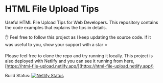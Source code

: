 # HTML File Upload Tips

Useful HTML File Upload Tips for Web Developers. This repository contains the code examples that explains the tips in details.

✋ Feel free to follow this project as I keep updating the source code. If it was useful to you, show your support with a star ⭐

Please feel free to clone the repo and try running it locally. This project is also deployed with Netlify and you can see it running from here, [https://html-file-upload.netlify.app/](https://html-file-upload.netlify.app/)

Build Status: [![Netlify Status](https://api.netlify.com/api/v1/badges/a961ed54-43d3-45a3-ba5d-18cb9aa420c3/deploy-status)](https://app.netlify.com/sites/html-file-upload/deploys)
